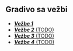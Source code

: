 ## Gradivo sa vežbi

- [**_Vežbe 1_**](./vezbe/01.md)
- [**_Vežbe 2_** (TODO)](./vezbe/02.md)
- [**_Vežbe 3_** (TODO)](./vezbe/03.md)
- [**_Vežbe 4_** (TODO)](./vezbe/04.md)